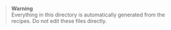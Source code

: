 > **Warning**  
> Everything in this directory is automatically generated from the recipes. Do not edit these files directly.
